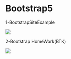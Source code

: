 # Bootstrap5

1-BootstrapSiteExample


![](https://media.giphy.com/media/v1.Y2lkPTc5MGI3NjExY2I1NDQ3MTliZGM3MmU0Mjk5OTAxNjMwNTc5YTNlNDRiMDA2YTgxMyZlcD12MV9pbnRlcm5hbF9naWZzX2dpZklkJmN0PWc/mERyqZnzmH7aYUahXU/giphy.gif)

2-Bootstrap HomeWork(BTK)


![](https://media.giphy.com/media/v1.Y2lkPTc5MGI3NjExOTlmMzhkOWVmNGU3ODc0MjAxYmY0M2QxYjViNzI1NGY2NDE2OGE0YyZlcD12MV9pbnRlcm5hbF9naWZzX2dpZklkJmN0PWc/35zM1xolYTc0fsGhyO/giphy.gif)
